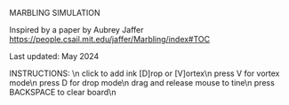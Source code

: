MARBLING SIMULATION

Inspired by a paper by Aubrey Jaffer
https://people.csail.mit.edu/jaffer/Marbling/index#TOC

Last updated: May 2024

INSTRUCTIONS: \n
click to add ink [D]rop or [V]ortex\n
press V for vortex mode\n
press D for drop mode\n
drag and release mouse to tine\n
press BACKSPACE to clear board\n

